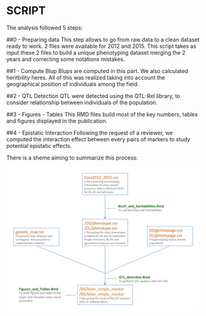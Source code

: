 SCRIPT
=======

The analysis followed 5 steps:

##0 - Preparing data
This step allows to go from raw data to a clean dataset ready to work. 2 files were available for 2012 and 2015. This script takes as input these 2 files to build a unique phenotyping dataset merging the 2 years and correcting some notations mistakes.

##1 - Compute Blup
Blups are computed in this part. We also calculated heritbility heres. All of this was realized taking into account the geographical position of individuals among the field.

##2 - QTL Detection
QTL were detected using the QTL-Rel library, to consider relationship between individuals of the population.

##3 - Figures - Tables
This RMD files build most of the key numbers, tables and figures displayed in the publication.

##4 - Epistatic Interaction
Following the request of a reviewer, we computed the interaction effect between every pairs of markers to study potential epistatic effects.

There is a sheme aiming to summarize this process:

<img style="float: justify;" align="center" src="Explanation_Pipeline_Analysis.jpg">
